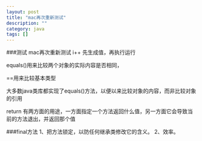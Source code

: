 ```yaml
---
layout: post
title: "mac再次重新测试"
description: ""
category: java
tags: []
---
```



###测试
mac再次重新测试
i++  先生成值，再执行运行
<p>equals()用来比较两个对象的实际内容是否相同，</p>
<p>==用来比较基本类型</p>
<p>大多数java类库都实现了equals()方法，以便以来比较对象的内容，而非比较对象的引用</p>
<p>return 有两方面的用途，一方面指定一个方法返回什么值，另一方面它会导致当前的方法退出，并返回那个值</p>
###final方法
1、把方法锁定，以防任何继承类修改它的含义。
2、效率。
